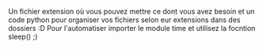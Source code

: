 Un fichier extension où vous pouvez mettre ce dont vous avez besoin et un code python pour organiser vos fichiers selon eur extensions dans des dossiers :D
Pour l'automatiser importer le module time et utilisez la focntion sleep()   ;)
